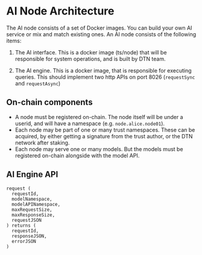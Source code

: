 # AI Node Architecture

The AI node consists of a set of Docker images. You can build your own AI service or mix and match existing ones. An AI node consists of the following items:

1) The AI interface. This is a docker image (ts/node) that will be responsible for system operations, and is built by DTN team.

2) The AI engine. This is a docker image, that is responsible for executing queries. This should implement two http APIs on port 8026 (`requestSync` and `requestAsync`)

## On-chain components

- A node must be registered on-chain. The node itself will be under a userid, and will have a namespace (e.g. `node.alice.node01`).
- Each node may be part of one or many trust namespaces. These can be acquired, by either getting a signature from the trust author, or the DTN network after staking.
- Each node may serve one or many models. But the models must be registered on-chain alongside with the model API.

## AI Engine API

```
request (
  requestId,
  modelNamespace,
  modelAPINamespace,
  maxRequestSize,
  maxResponseSize,
  requestJSON
) returns (
  requestId,
  responseJSON,
  errorJSON
)

```


